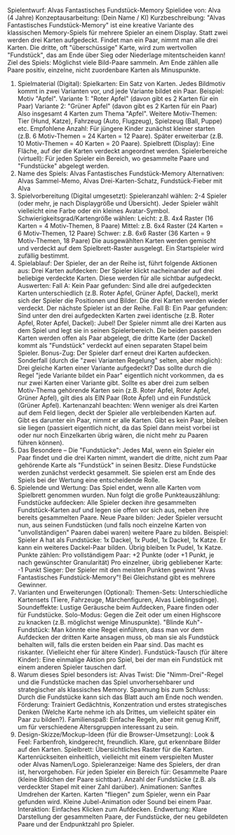 ﻿Spielentwurf: Alvas Fantastisches Fundstück-Memory
Spielidee von: Alva (4 Jahre)
Konzeptausarbeitung: (Dein Name / KI)
Kurzbeschreibung:
"Alvas Fantastisches Fundstück-Memory" ist eine kreative Variante des klassischen Memory-Spiels für mehrere Spieler an einem Display. Statt zwei werden drei Karten aufgedeckt. Findet man ein Paar, nimmt man alle drei Karten. Die dritte, oft "überschüssige" Karte, wird zum wertvollen "Fundstück", das am Ende über Sieg oder Niederlage mitentscheiden kann!
Ziel des Spiels:
Möglichst viele Bild-Paare sammeln. Am Ende zählen alle Paare positiv, einzelne, nicht zuordenbare Karten als Minuspunkte.
1. Spielmaterial (Digital):
Spielkarten: Ein Satz von Karten. Jedes Bildmotiv kommt in zwei Varianten vor, und jede Variante bildet ein Paar.
Beispiel: Motiv "Apfel".
Variante 1: "Roter Apfel" (davon gibt es 2 Karten für ein Paar)
Variante 2: "Grüner Apfel" (davon gibt es 2 Karten für ein Paar)
Also insgesamt 4 Karten zum Thema "Apfel".
Weitere Motiv-Themen: Tier (Hund, Katze), Fahrzeug (Auto, Flugzeug), Spielzeug (Ball, Puppe) etc.
Empfohlene Anzahl: Für jüngere Kinder zunächst kleiner starten (z.B. 6 Motiv-Themen = 24 Karten = 12 Paare). Später erweiterbar (z.B. 10 Motiv-Themen = 40 Karten = 20 Paare).
Spielbrett (Display): Eine Fläche, auf der die Karten verdeckt angeordnet werden.
Spielerbereiche (virtuell): Für jeden Spieler ein Bereich, wo gesammelte Paare und "Fundstücke" abgelegt werden.
2. Name des Spiels:
Alvas Fantastisches Fundstück-Memory
Alternativen: Alvas Sammel-Memo, Alvas Drei-Karten-Schatz, Fundstück-Fieber mit Alva
3. Spielvorbereitung (Digital umgesetzt):
Spieleranzahl wählen: 2-4 Spieler (oder mehr, je nach Displaygröße und Übersicht). Jeder Spieler wählt vielleicht eine Farbe oder ein kleines Avatar-Symbol.
Schwierigkeitsgrad/Kartengröße wählen:
Leicht: z.B. 4x4 Raster (16 Karten = 4 Motiv-Themen, 8 Paare)
Mittel: z.B. 6x4 Raster (24 Karten = 6 Motiv-Themen, 12 Paare)
Schwer: z.B. 6x6 Raster (36 Karten = 9 Motiv-Themen, 18 Paare)
Die ausgewählten Karten werden gemischt und verdeckt auf dem Spielbrett-Raster ausgelegt.
Ein Startspieler wird zufällig bestimmt.
4. Spielablauf:
Der Spieler, der an der Reihe ist, führt folgende Aktionen aus:
Drei Karten aufdecken: Der Spieler klickt nacheinander auf drei beliebige verdeckte Karten. Diese werden für alle sichtbar aufgedeckt.
Auswerten:
Fall A: Kein Paar gefunden: Sind alle drei aufgedeckten Karten unterschiedlich (z.B. Roter Apfel, Grüner Apfel, Dackel), merkt sich der Spieler die Positionen und Bilder. Die drei Karten werden wieder verdeckt. Der nächste Spieler ist an der Reihe.
Fall B: Ein Paar gefunden: Sind unter den drei aufgedeckten Karten zwei identische (z.B. Roter Apfel, Roter Apfel, Dackel):
Jubel! Der Spieler nimmt alle drei Karten aus dem Spiel und legt sie in seinen Spielerbereich. Die beiden passenden Karten werden offen als Paar abgelegt, die dritte Karte (der Dackel) kommt als "Fundstück" verdeckt auf einen separaten Stapel beim Spieler.
Bonus-Zug: Der Spieler darf erneut drei Karten aufdecken.
Sonderfall (durch die "zwei Varianten Regelung" selten, aber möglich): Drei gleiche Karten einer Variante aufgedeckt? Das sollte durch die Regel "jede Variante bildet ein Paar" eigentlich nicht vorkommen, da es nur zwei Karten einer Variante gibt. Sollte es aber drei zum selben Motiv-Thema gehörende Karten sein (z.B. Roter Apfel, Roter Apfel, Grüner Apfel), gilt dies als EIN Paar (Rote Äpfel) und ein Fundstück (Grüner Apfel).
Kartenanzahl beachten: Wenn weniger als drei Karten auf dem Feld liegen, deckt der Spieler alle verbleibenden Karten auf. Gibt es darunter ein Paar, nimmt er alle Karten. Gibt es kein Paar, bleiben sie liegen (passiert eigentlich nicht, da das Spiel dann meist vorbei ist oder nur noch Einzelkarten übrig wären, die nicht mehr zu Paaren führen können).
5. Das Besondere – Die "Fundstücke":
Jedes Mal, wenn ein Spieler ein Paar findet und die drei Karten nimmt, wandert die dritte, nicht zum Paar gehörende Karte als "Fundstück" in seinen Besitz.
Diese Fundstücke werden zunächst verdeckt gesammelt.
Sie spielen erst am Ende des Spiels bei der Wertung eine entscheidende Rolle.
6. Spielende und Wertung:
Das Spiel endet, wenn alle Karten vom Spielbrett genommen wurden. Nun folgt die große Punkteauszählung:
Fundstücke aufdecken: Alle Spieler decken ihre gesammelten Fundstück-Karten auf und legen sie offen vor sich aus, neben ihre bereits gesammelten Paare.
Neue Paare bilden: Jeder Spieler versucht nun, aus seinen Fundstücken (und falls noch einzelne Karten von "unvollständigen" Paaren dabei waren) weitere Paare zu bilden.
Beispiel: Spieler A hat als Fundstücke: 1x Dackel, 1x Pudel, 1x Dackel, 1x Katze. Er kann ein weiteres Dackel-Paar bilden. Übrig bleiben 1x Pudel, 1x Katze.
Punkte zählen:
Pro vollständigem Paar: +2 Punkte (oder +1 Punkt, je nach gewünschter Granularität)
Pro einzelner, übrig gebliebener Karte: -1 Punkt
Sieger: Der Spieler mit den meisten Punkten gewinnt "Alvas Fantastisches Fundstück-Memory"! Bei Gleichstand gibt es mehrere Gewinner.
7. Varianten und Erweiterungen (Optional):
Themen-Sets: Unterschiedliche Kartensets (Tiere, Fahrzeuge, Märchenfiguren, Alvas Lieblingsdinge).
Soundeffekte: Lustige Geräusche beim Aufdecken, Paare finden oder für Fundstücke.
Solo-Modus: Gegen die Zeit oder um einen Highscore zu knacken (z.B. möglichst wenige Minuspunkte).
"Blinde Kuh"-Fundstück: Man könnte eine Regel einführen, dass man vor dem Aufdecken der dritten Karte ansagen muss, ob man sie als Fundstück behalten will, falls die ersten beiden ein Paar sind. Das macht es riskanter. (Vielleicht eher für ältere Kinder).
Fundstück-Tausch (für ältere Kinder): Eine einmalige Aktion pro Spiel, bei der man ein Fundstück mit einem anderen Spieler tauschen darf.
8. Warum dieses Spiel besonders ist:
Alvas Twist: Die "Nimm-Drei"-Regel und die Fundstücke machen das Spiel unvorhersehbarer und strategischer als klassisches Memory.
Spannung bis zum Schluss: Durch die Fundstücke kann sich das Blatt auch am Ende noch wenden.
Förderung: Trainiert Gedächtnis, Konzentration und erstes strategisches Denken (Welche Karte nehme ich als Drittes, um vielleicht später ein Paar zu bilden?).
Familienspaß: Einfache Regeln, aber mit genug Kniff, um für verschiedene Altersgruppen interessant zu sein.
9. Design-Skizze/Mockup-Ideen (für die Browser-Umsetzung):
Look & Feel: Farbenfroh, kindgerecht, freundlich. Klare, gut erkennbare Bilder auf den Karten.
Spielbrett:
Übersichtliches Raster für die Karten.
Kartenrückseiten einheitlich, vielleicht mit einem verspielten Muster oder Alvas Namen/Logo.
Spieleranzeige:
Name des Spielers, der dran ist, hervorgehoben.
Für jeden Spieler ein Bereich für:
Gesammelte Paare (kleine Bildchen der Paare sichtbar).
Anzahl der Fundstücke (z.B. als verdeckter Stapel mit einer Zahl darüber).
Animationen:
Sanftes Umdrehen der Karten.
Karten "fliegen" zum Spieler, wenn ein Paar gefunden wird.
Kleine Jubel-Animation oder Sound bei einem Paar.
Interaktion: Einfaches Klicken zum Aufdecken.
Endwertung: Klare Darstellung der gesammelten Paare, der Fundstücke, der neu gebildeten Paare und der Endpunktzahl pro Spieler.